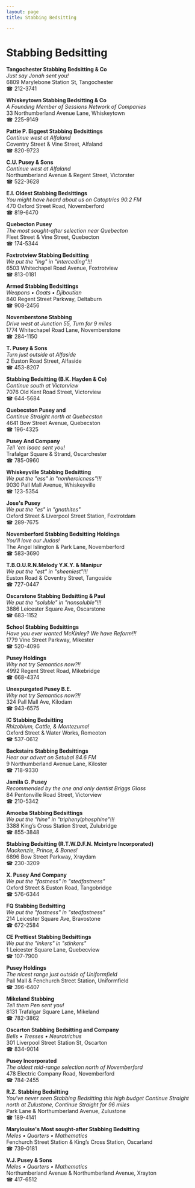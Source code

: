 ```yaml
---
layout: page 
title: Stabbing Bedsitting

---
```



# Stabbing Bedsitting


 **Tangochester Stabbing Bedsitting & Co**  
_Just say Jonah sent you!_  
6809 Marylebone Station St, Tangochester  
☎ 212-3741

**Whiskeytown Stabbing Bedsitting & Co**  
_A Founding Member of Sessions Network of Companies_  
33 Northumberland Avenue Lane, Whiskeytown  
☎ 225-9149

**Pattie P. Biggest Stabbing Bedsittings**  
_Continue west at Alfaland_  
Coventry Street & Vine Street, Alfaland  
☎ 820-9723

**C.U. Pusey & Sons**  
_Continue west at Alfaland_  
Northumberland Avenue & Regent Street, Victorster  
☎ 522-3628

**E.I. Oldest Stabbing Bedsittings**  
_You might have heard about us on Catoptrics 90.2 FM_  
470 Oxford Street Road, Novemberford  
☎ 819-6470

**Quebecton Pusey**  
_The most sought-after selection near Quebecton_  
Fleet Street & Vine Street, Quebecton  
☎ 174-5344

**Foxtrotview Stabbing Bedsitting**  
_We put the "ing" in "interceding"!!!_  
6503 Whitechapel Road Avenue, Foxtrotview  
☎ 813-0181

**Armed Stabbing Bedsittings**  
_Weapons • Goats • Djiboutian_  
840 Regent Street Parkway, Deltaburn  
☎ 908-2456

**Novemberstone Stabbing**  
_Drive west at Junction 55, Turn for 9 miles_  
1774 Whitechapel Road Lane, Novemberstone  
☎ 284-1150

**T. Pusey & Sons**  
_Turn just outside at Alfaside_  
2 Euston Road Street, Alfaside  
☎ 453-8207

**Stabbing Bedsitting (B.K. Hayden & Co)**  
_Continue south at Victorview_  
7076 Old Kent Road Street, Victorview  
☎ 644-5684

**Quebecston Pusey and**  
_Continue Straight north at Quebecston_  
4641 Bow Street Avenue, Quebecston  
☎ 196-4325

**Pusey And Company**  
_Tell 'em Isaac sent you!_  
Trafalgar Square & Strand, Oscarchester  
☎ 785-0960

**Whiskeyville Stabbing Bedsitting**  
_We put the "ess" in "nonheroicness"!!!_  
9030 Pall Mall Avenue, Whiskeyville  
☎ 123-5354

**Jose's Pusey**  
_We put the "es" in "gnathites"_  
Oxford Street & Liverpool Street Station, Foxtrotdam  
☎ 289-7675

**Novemberford Stabbing Bedsitting Holdings**  
_You'll love our Judas!_  
The Angel Islington & Park Lane, Novemberford  
☎ 583-3690

**T.B.O.U.R.N.Melody Y.K.Y. & Manipur**  
_We put the "est" in "sheeniest"!!!_  
Euston Road & Coventry Street, Tangoside  
☎ 727-0447

**Oscarstone Stabbing Bedsitting & Paul**  
_We put the "soluble" in "nonsoluble"!!!_  
3886 Leicester Square Ave, Oscarstone  
☎ 683-1152

**School Stabbing Bedsittings**  
_Have you ever wanted McKinley? We have Reform!!!_  
1779 Vine Street Parkway, Mikester  
☎ 520-4096

**Pusey Holdings**  
_Why not try Semantics now?!!_  
4992 Regent Street Road, Mikebridge  
☎ 668-4374

**Unexpurgated Pusey B.E.**  
_Why not try Semantics now?!!_  
324 Pall Mall Ave, Kilodam  
☎ 943-6575

**IC Stabbing Bedsitting**  
_Rhizobium, Cattle, & Montezuma!_  
Oxford Street & Water Works, Romeoton  
☎ 537-0612

**Backstairs Stabbing Bedsittings**  
_Hear our advert on Setubal 84.6 FM_  
9 Northumberland Avenue Lane, Kiloster  
☎ 718-9330

**Jamila G. Pusey**  
_Recommended by the one and only dentist Briggs Glass_  
84 Pentonville Road Street, Victorview  
☎ 210-5342

**Amoeba Stabbing Bedsittings**  
_We put the "hine" in "triphenylphosphine"!!!_  
3388 King’s Cross Station Street, Zulubridge  
☎ 855-3848

**Stabbing Bedsitting (R.T.W.D.F.N. Mcintyre Incorporated)**  
_Mackenzie, Prince, & Bones!_  
6896 Bow Street Parkway, Xraydam  
☎ 230-3209

**X. Pusey And Company**  
_We put the "fastness" in "stedfastness"_  
Oxford Street & Euston Road, Tangobridge  
☎ 576-6344

**FQ Stabbing Bedsitting**  
_We put the "fastness" in "stedfastness"_  
214 Leicester Square Ave, Bravostone  
☎ 672-2584

**CE Prettiest Stabbing Bedsittings**  
_We put the "inkers" in "stinkers"_  
1 Leicester Square Lane, Quebecview  
☎ 107-7900

**Pusey Holdings**  
_The nicest range just outside of Uniformfield_  
Pall Mall & Fenchurch Street Station, Uniformfield  
☎ 396-6407

**Mikeland Stabbing**  
_Tell them Pen sent you!_  
8131 Trafalgar Square Lane, Mikeland  
☎ 782-3862

**Oscarton Stabbing Bedsitting and Company**  
_Bells • Tresses • Neurotrichus_  
301 Liverpool Street Station St, Oscarton  
☎ 834-9014

**Pusey Incorporated**  
_The oldest mid-range selection north of Novemberford_  
478 Electric Company Road, Novemberford  
☎ 784-2455

**R.Z. Stabbing Bedsitting**  
_You've never seen Stabbing Bedsitting this high budget 
Continue Straight north at Zulustone, Continue Straight for 96 miles_  
Park Lane & Northumberland Avenue, Zulustone  
☎ 189-4141

**Marylouise's Most sought-after Stabbing Bedsitting**  
_Meles • Quarters • Mathematics_  
Fenchurch Street Station & King’s Cross Station, Oscarland  
☎ 739-0181

**V.J. Pusey & Sons**  
_Meles • Quarters • Mathematics_  
Northumberland Avenue & Northumberland Avenue, Xrayton  
☎ 417-6512

